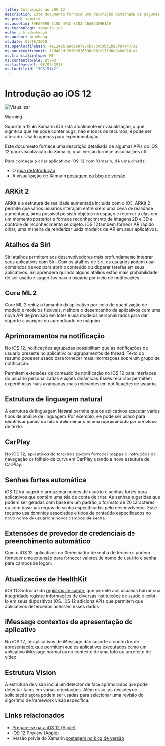 ```yaml
---
title: Introdução ao iOS 12
description: Este documento fornece uma descrição detalhada de algumas APIs do iOS 12 para visualização do Xamarin, qual versão fornece associações c#.
ms.prod: xamarin
ms.assetid: 99EA7090-315D-493C-87D3-26AB73D9E1A9
ms.technology: xamarin-ios
author: bradumbaugh
ms.author: brumbaug
ms.date: 07/08/2018
ms.openlocfilehash: 4e1249b7a9c1e9797cbc758c3bd1b83f87d47431
ms.sourcegitcommit: 12d48cdf99f0d916536d562e137d0e840d818fa1
ms.translationtype: MT
ms.contentlocale: pt-BR
ms.lasthandoff: 08/07/2018
ms.locfileid: "39615142"
---
```

# <a name="introduction-to-ios-12"></a>Introdução ao iOS 12

![Visualizar](~/media/shared/preview.png)

> [!WARNING]
> Suporte a 12 do Xamarin iOS está atualmente em visualização, o que significa que ele pode conter bugs, não é todos os recursos, e pode ser alterado. Usá-lo apenas para experimentação.

Este documento fornece uma descrição detalhada de algumas APIs do iOS 12 para visualização do Xamarin, qual versão fornece associações c#.

Para começar a criar aplicativos iOS 12 com Xamarin, dê uma olhada:

- O [guia de Introdução](get-started.md)
- A visualização de Xamarin [postagem no blog de versão](https://releases.xamarin.com/preview-release-xcode-10-beta-5/)

## <a name="arkit-2"></a>ARKit 2

ARKit é a estrutura de realidade aumentada incluída com o iOS. ARKit 2 permite que vários usuários interajam entre si em uma cena de realidade aumentada, torna possível persistir objetos no espaço e retornar a elas em um momento posterior e fornece reconhecimento de imagens 2D e 3D e controle de reconhecimento de objeto. iOS 12 também fornece AR rápido olhar, uma maneira de renderizar usdz modelos de AR em seus aplicativos.

## <a name="siri-shortcuts"></a>Atalhos da Siri

Siri atalhos permitem aos desenvolvedores mais profundamente integrar seus aplicativos com Siri. Com os atalhos de Siri, os usuários podem usar comandos de voz para abrir o conteúdo ou disparar tarefas em seus aplicativos. Siri aprenderá quando alguns atalhos estão mais probabilidade de ser usado e sugeri-los para o usuário por meio de notificações.

## <a name="core-ml-2"></a>Core ML 2

Core ML 2 reduz o tamanho do aplicativo por meio de quantização de modelo e modelos flexíveis, melhora o desempenho de aplicativos com uma nova API de previsão em lotes e usa modelos personalizados para dar suporte a avanços no aprendizado de máquina.

## <a name="notification-improvements"></a>Aprimoramentos na notificação

No iOS 12, notificações agrupadas possibilitam que as notificações de usuário presente no aplicativo ou agrupamentos de thread. Texto do resumo pode ser usado para fornecer mais informações sobre um grupo de notificação.

Permitem extensões de conteúdo de notificação no iOS 12 para interfaces do usuário personalizadas e ações dinâmicas. Esses recursos permitem experiências mais avançadas, mais relevantes em notificações de usuário.

## <a name="natural-language-framework"></a>Estrutura de linguagem natural

A estrutura de linguagem Natural permite que os aplicativos executar vários tipos de análise de linguagem. Por exemplo, ele pode ser usado para identificar partes da fala e determinar o idioma representado por um bloco de texto.

## <a name="carplay"></a>CarPlay

No iOS 12, aplicativos de terceiros podem fornecer mapas e instruções de navegação de folheio de curva em CarPlay usando a nova estrutura de CarPlay.

## <a name="automatic-strong-passwords"></a>Senhas fortes automática

iOS 12 irá sugerir e armazenar nomes de usuário e senhas fortes para aplicativos que contêm uma tela de conta de criar. As senhas sugeridas que podem ser geradas com base em um padrão, o formato de 20 caracteres ou com base nas regras de senha especificados pelo desenvolvedor. Esse recurso usa domínios associados e tipos de conteúdo especificados no novo nome de usuário e novos campos de senha.

## <a name="autofill-credential-provider-extensions"></a>Extensões de provedor de credenciais de preenchimento automático

Com o iOS 12, aplicativos do Gerenciador de senha de terceiros podem fornecer uma extensão para fornecer valores de nome de usuário e senha para campos de logon.

## <a name="healthkit-updates"></a>Atualizações de HealthKit

iOS 11.3 introduzido [registros de saúde](https://www.apple.com/healthcare/health-records/), que permite aos usuários baixar sua integridade registre informações de diversas instituições de saúde e exibi-lo em seus dispositivos iOS. iOS 12 adiciona APIs que permitem que aplicativos de terceiros acessem esses dados.

## <a name="imessage-app-presentation-contexts"></a>iMessage contextos de apresentação do aplicativo

No iOS 12, os aplicativos de iMessage dão suporte a contextos de apresentação, que permitem que os aplicativos executados como um aplicativo iMessage normal ou no contexto de uma foto ou um efeito de vídeo.

## <a name="vision-framework"></a>Estrutura Vision

A estrutura de visão inclui um detector de face aprimorados que pode detectar faces em várias orientações. Além disso, as revisões de solicitação agora podem ser usadas para selecionar uma revisão do algoritmo de framework visão específica.

## <a name="related-links"></a>Links relacionados

- [Prepare-se para iOS 12 (Apple)](https://developer.apple.com/ios/)
- [iOS 12 Preview (Apple)](https://www.apple.com/ios/ios-12-preview/)
- Versão prévia do Xamarin [postagem no blog de versão](https://releases.xamarin.com/preview-release-xcode-10-beta-5/)
